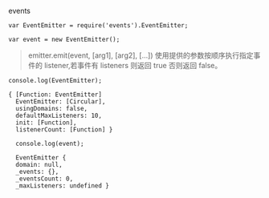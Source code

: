 events

    var EventEmitter = require('events').EventEmitter;

    var event = new EventEmitter();

> emitter.emit(event, [arg1], [arg2], [...])  使用提供的参数按顺序执行指定事件的 listener,若事件有 listeners 则返回 true 否则返回 false。

    console.log(EventEmitter);

    { [Function: EventEmitter]
      EventEmitter: [Circular],
      usingDomains: false,
      defaultMaxListeners: 10,
      init: [Function],
      listenerCount: [Function] }

      console.log(event);

      EventEmitter {
      domain: null,
      _events: {},
      _eventsCount: 0,
      _maxListeners: undefined }
